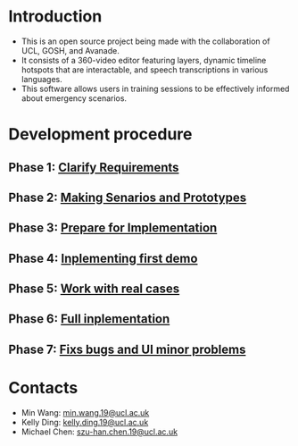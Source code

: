 # Introduction
- This is an open source project being made with the collaboration of UCL, GOSH, and Avanade. 
- It consists of a 360-video editor featuring layers, dynamic timeline hotspots that are interactable, and speech transcriptions in various languages. 
- This software allows users in training sessions to be effectively informed about emergency scenarios.

# Development procedure

## Phase 1: [Clarify Requirements](./phase1/phase1.html)
## Phase 2: [Making Senarios and Prototypes](./phase2/phase2.html)
## Phase 3: [Prepare for Implementation](./phase3/phase3.html)
## Phase 4: [Inplementing first demo](./phase4/phase4.html)
## Phase 5: [Work with real cases](./phase5/phase5.html)
## Phase 6: [Full inplementation](./phase6/phase6.html)
## Phase 7: [Fixs bugs and UI minor problems](./phase7/phase7.html)

# Contacts
- Min Wang: min.wang.19@ucl.ac.uk  
- Kelly Ding: kelly.ding.19@ucl.ac.uk  
- Michael Chen: szu-han.chen.19@ucl.ac.uk  
